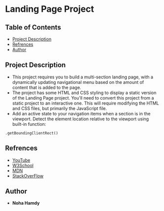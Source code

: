 # Landing Page Project

## Table of Contents

- [Project Description](#ProjectDescription)
- [Refrences](#Refrences)
- [Author](#Author)

## Project Description

- This project requires you to build a multi-section landing page, with a dynamically updating navigational menu based on the amount of content that is added to the page.
- The project has some HTML and CSS styling to display a static version of the Landing Page project. You'll need to convert this project from a static project to an interactive one. This will require modifying the HTML and CSS files, but primarily the JavaScript file.
- Add an active state to your navigation items when a section is in the viewport.
Detect the element location relative to the viewport using built-in function:

```
.getBoundingClientRect()
```




## Refrences
- [YouTube](https://www.youtube.com/)
- [W3School](https://www.w3schools.com/)
- [MDN](https://developer.mozilla.org/en-US/)
- [StackOverFlow](https://stackoverflow.com/)

## Author
- **Noha Hamdy**
